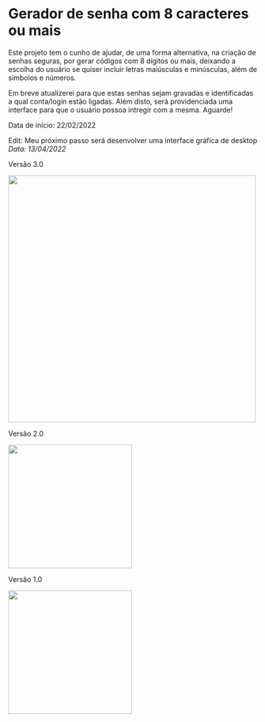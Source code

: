 # Gerador de senha com 8 caracteres ou mais
Este projeto tem o cunho de ajudar, de uma forma alternativa, na criação de senhas seguras, por gerar códigos com 8 dígitos ou mais, deixando a escolha do usuário se quiser incluir letras maiúsculas e minúsculas, além de símbolos e números.

Em breve atualizerei para que estas senhas sejam gravadas e identificadas a qual conta/login estão ligadas. Além disto, será providenciada uma interface para que o usuário possoa intregir com a mesma. Aguarde!

Data de início: 22/02/2022

Edit: Meu próximo passo será desenvolver uma interface gráfica de desktop                                               _Data: 13/04/2022_

Versão 3.0
<div align="top_left">
<img src="https://user-images.githubusercontent.com/92998253/165199640-b3f4216d-0783-4222-8fa0-860e81d4c989.png" width="500px"/>
</div>

Versão 2.0
<div align="top_right">
<img src="https://user-images.githubusercontent.com/92998253/163285787-1f33548f-2816-4def-aa82-7b734389ab5d.png" width="250px"/>
</div>


Versão 1.0
<div align="bottom_right">
<img src="https://user-images.githubusercontent.com/92998253/155228858-85dc1b56-9bfc-46e8-bc75-6c003aad1194.png" width="250px"/>
</div>

